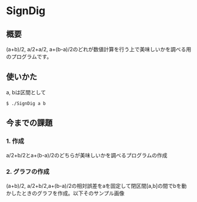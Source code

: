 # SignDig
## 概要
(a+b)/2, a/2+a/2, a+(b-a)/2のどれが数値計算を行う上で美味しいかを調べる用のプログラムです。
## 使いかた
a, bは区間として
```
$ ./SignDig a b
```
## 今までの課題
### 1. 作成
a/2+b/2とa+(b-a)/2のどちらが美味しいかを調べるプログラムの作成
### 2. グラフの作成
(a+b)/2, a/2+b/2,a+(b-a)/2の相対誤差をaを固定して閉区間[a,b]の間でbを動かしたときのグラフを作成。以下そのサンプル画像
[]("https://github.com/flow6852/SignDig/tree/images/SignDig0-1.png")
[]("https://github.com/flow6852/SignDig/tree/images/SignDig-ave.png")
[]("https://github.com/flow6852/SignDig/tree/images/SignDig-ave1.png")
[]("https://github.com/flow6852/SignDig/tree/images/SignDig-ave2.png")
[]("https://github.com/flow6852/SignDig/tree/images/SignDig-3-0.png")
